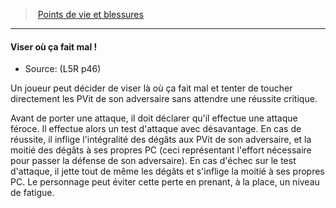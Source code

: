 ﻿> [Points de vie et blessures](hd_l5r_hitpoints.md)

---

#### Viser où ça fait mal !

- Source: (L5R p46)

Un joueur peut décider de viser là où ça fait mal et tenter de toucher directement les PVit de son adversaire sans attendre une réussite critique.

Avant de porter une attaque, il doit déclarer qu'il effectue une attaque féroce. Il effectue alors un test d'attaque avec désavantage. En cas de réussite, il inflige l'intégralité des dégâts aux PVit de son adversaire, et la moitié des dégâts à ses propres PC (ceci représentant l'effort nécessaire pour passer la défense de son adversaire). En cas d'échec sur le test d'attaque, il jette tout de même les dégâts et s'inflige la moitié à ses propres PC. Le personnage peut éviter cette perte en prenant, à la place, un niveau de fatigue.

